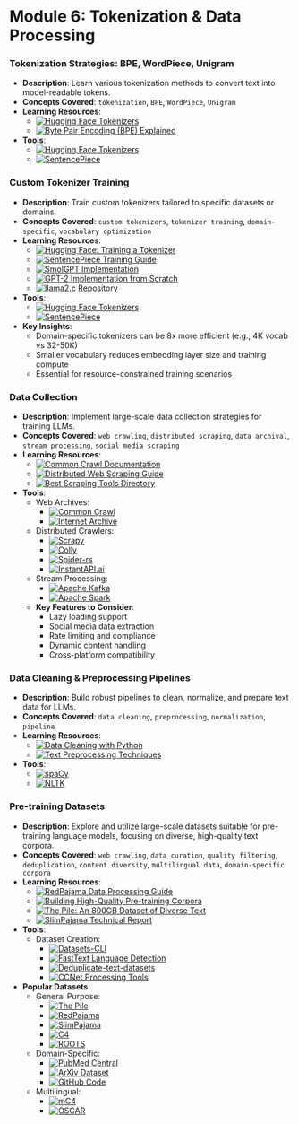 # Module 6: Tokenization & Data Processing

### Tokenization Strategies: BPE, WordPiece, Unigram
- **Description**: Learn various tokenization methods to convert text into model-readable tokens.
- **Concepts Covered**: `tokenization`, `BPE`, `WordPiece`, `Unigram`
- **Learning Resources**:
  - [![Hugging Face Tokenizers](https://badgen.net/badge/Docs/Hugging%20Face%20Tokenizers/green)](https://huggingface.co/docs/tokenizers/index)
  - [![Byte Pair Encoding (BPE) Explained](https://badgen.net/badge/Blog/Byte%20Pair%20Encoding%20Explained/cyan)](https://leimao.github.io/blog/Byte-Pair-Encoding/)
- **Tools**:
  - [![Hugging Face Tokenizers](https://badgen.net/badge/Framework/Hugging%20Face%20Tokenizers/green)](https://huggingface.co/docs/tokenizers/index)
  - [![SentencePiece](https://badgen.net/badge/Github%20Repository/SentencePiece/gray)](https://github.com/google/sentencepiece)

### Custom Tokenizer Training
- **Description**: Train custom tokenizers tailored to specific datasets or domains.
- **Concepts Covered**: `custom tokenizers`, `tokenizer training`, `domain-specific`, `vocabulary optimization`
- **Learning Resources**:
  - [![Hugging Face: Training a Tokenizer](https://badgen.net/badge/Docs/Training%20a%20Tokenizer/green)](https://huggingface.co/docs/tokenizers/python/latest/pipeline.html)
  - [![SentencePiece Training Guide](https://badgen.net/badge/Docs/SentencePiece%20Training%20Guide/green)](https://github.com/google/sentencepiece#train-sentencepiece-model)
  - [![SmolGPT Implementation](https://badgen.net/badge/Github%20Repository/SmolGPT/gray)](https://github.com/Om-Alve/smolGPT)
  - [![GPT-2 Implementation from Scratch](https://badgen.net/badge/Video/GPT-2%20Implementation%20from%20Scratch/red)](https://www.youtube.com/watch?v=kCc8FmEb1nY)
  - [![llama2.c Repository](https://badgen.net/badge/Github%20Repository/llama2.c/gray)](https://github.com/karpathy/llama2.c)
- **Tools**:
  - [![Hugging Face Tokenizers](https://badgen.net/badge/Framework/Hugging%20Face%20Tokenizers/green)](https://huggingface.co/docs/tokenizers/index)
  - [![SentencePiece](https://badgen.net/badge/Github%20Repository/SentencePiece/gray)](https://github.com/google/sentencepiece)
- **Key Insights**:
  - Domain-specific tokenizers can be 8x more efficient (e.g., 4K vocab vs 32-50K)
  - Smaller vocabulary reduces embedding layer size and training compute
  - Essential for resource-constrained training scenarios

### Data Collection
- **Description**: Implement large-scale data collection strategies for training LLMs.
- **Concepts Covered**: `web crawling`, `distributed scraping`, `data archival`, `stream processing`, `social media scraping`
- **Learning Resources**:
  - [![Common Crawl Documentation](https://badgen.net/badge/Docs/Common%20Crawl%20Documentation/green)](https://commoncrawl.org/the-data/get-started/)
  - [![Distributed Web Scraping Guide](https://badgen.net/badge/Blog/Distributed%20Web%20Scraping%20Guide/cyan)](https://www.scrapingbee.com/blog/distributed-web-scraping/)
  - [![Best Scraping Tools Directory](https://badgen.net/badge/Website/Best%20Scraping%20Tools%20Directory/blue)](https://bestscrapingtools.com/web-crawling-tools/)
- **Tools**:
  - Web Archives:
    - [![Common Crawl](https://badgen.net/badge/Website/Common%20Crawl/blue)](https://commoncrawl.org/)
    - [![Internet Archive](https://badgen.net/badge/Website/Internet%20Archive/blue)](https://archive.org/web/)
  - Distributed Crawlers:
    - [![Scrapy](https://badgen.net/badge/Framework/Scrapy/green)](https://scrapy.org/)
    - [![Colly](https://badgen.net/badge/Github%20Repository/Colly/gray)](https://github.com/gocolly/colly)
    - [![Spider-rs](https://badgen.net/badge/Github%20Repository/Spider-rs/gray)](https://github.com/spider-rs/spider)
    - [![InstantAPI.ai](https://badgen.net/badge/API%20Provider/InstantAPI.ai/blue)](https://web.instantapi.ai)
  - Stream Processing:
    - [![Apache Kafka](https://badgen.net/badge/Framework/Apache%20Kafka/green)](https://kafka.apache.org/)
    - [![Apache Spark](https://badgen.net/badge/Framework/Apache%20Spark/green)](https://spark.apache.org/)
  - **Key Features to Consider**:
    - Lazy loading support
    - Social media data extraction
    - Rate limiting and compliance
    - Dynamic content handling
    - Cross-platform compatibility

### Data Cleaning & Preprocessing Pipelines
- **Description**: Build robust pipelines to clean, normalize, and prepare text data for LLMs.
- **Concepts Covered**: `data cleaning`, `preprocessing`, `normalization`, `pipeline`
- **Learning Resources**:
  - [![Data Cleaning with Python](https://badgen.net/badge/Tutorial/Data%20Cleaning%20with%20Python/blue)](https://www.kaggle.com/learn/data-cleaning)
  - [![Text Preprocessing Techniques](https://badgen.net/badge/Blog/Text%20Preprocessing%20Techniques/cyan)](https://towardsdatascience.com/8-steps-to-master-data-preparation-with-python-85555d45f54b)
- **Tools**:
  - [![spaCy](https://badgen.net/badge/Framework/spaCy/green)](https://spacy.io/)
  - [![NLTK](https://badgen.net/badge/Framework/NLTK/green)](https://www.nltk.org/)

### Pre-training Datasets
- **Description**: Explore and utilize large-scale datasets suitable for pre-training language models, focusing on diverse, high-quality text corpora.
- **Concepts Covered**: `web crawling`, `data curation`, `quality filtering`, `deduplication`, `content diversity`, `multilingual data`, `domain-specific corpora`
- **Learning Resources**:
  - [![RedPajama Data Processing Guide](https://badgen.net/badge/Github%20Repository/RedPajama%20Data%20Processing%20Guide/gray)](https://github.com/togethercomputer/RedPajama-Data)
  - [![Building High-Quality Pre-training Corpora](https://badgen.net/badge/Paper/Building%20High-Quality%20Pre-training%20Corpora/purple)](https://arxiv.org/abs/2010.12741)
  - [![The Pile: An 800GB Dataset of Diverse Text](https://badgen.net/badge/Website/The%20Pile/blue)](https://pile.eleuther.ai/)
  - [![SlimPajama Technical Report](https://badgen.net/badge/Paper/SlimPajama%20Technical%20Report/purple)](https://arxiv.org/abs/2401.07608)
- **Tools**:
  - Dataset Creation:
    - [![Datasets-CLI](https://badgen.net/badge/Github%20Repository/Datasets-CLI/gray)](https://github.com/huggingface/datasets-cli)
    - [![FastText Language Detection](https://badgen.net/badge/Framework/FastText%20Language%20Detection/green)](https://fasttext.cc/docs/en/language-identification.html)
    - [![Deduplicate-text-datasets](https://badgen.net/badge/Github%20Repository/Deduplicate-text-datasets/gray)](https://github.com/google-research/deduplicate-text-datasets)
    - [![CCNet Processing Tools](https://badgen.net/badge/Github%20Repository/CCNet%20Processing%20Tools/gray)](https://github.com/facebookresearch/cc_net)
- **Popular Datasets**:
  - General Purpose:
    - [![The Pile](https://badgen.net/badge/Hugging%20Face%20Dataset/The%20Pile/yellow)](https://pile.eleuther.ai/)
    - [![RedPajama](https://badgen.net/badge/Hugging%20Face%20Dataset/RedPajama/yellow)](https://huggingface.co/datasets/togethercomputer/RedPajama-Data-1T)
    - [![SlimPajama](https://badgen.net/badge/Hugging%20Face%20Dataset/SlimPajama/yellow)](https://huggingface.co/datasets/cerebras/SlimPajama-627B)
    - [![C4](https://badgen.net/badge/Hugging%20Face%20Dataset/C4/yellow)](https://huggingface.co/datasets/c4)
    - [![ROOTS](https://badgen.net/badge/Hugging%20Face%20Dataset/ROOTS/yellow)](https://huggingface.co/datasets/bigscience-data/roots)
  - Domain-Specific:
    - [![PubMed Central](https://badgen.net/badge/Website/PubMed%20Central/blue)](https://www.ncbi.nlm.nih.gov/pmc/)
    - [![ArXiv Dataset](https://badgen.net/badge/Hugging%20Face%20Dataset/ArXiv%20Dataset/yellow)](https://huggingface.co/datasets/arxiv_dataset)
    - [![GitHub Code](https://badgen.net/badge/Hugging%20Face%20Dataset/GitHub%20Code/yellow)](https://huggingface.co/datasets/codeparrot/github-code)
  - Multilingual:
    - [![mC4](https://badgen.net/badge/Hugging%20Face%20Dataset/mC4/yellow)](https://huggingface.co/datasets/mc4)
    - [![OSCAR](https://badgen.net/badge/Hugging%20Face%20Dataset/OSCAR/yellow)](https://huggingface.co/datasets/oscar)